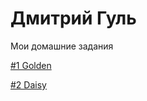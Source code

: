 # Дмитрий Гуль
Мои домашние задания

[#1 Golden](https://guldmytro.github.io/golden/ "Мой первый сайт из PSD шаблона")

[#2 Daisy](https://guldmytro.github.io/daisy/ "Мой второй сайт из PSD шаблона")

